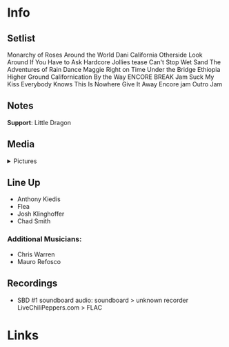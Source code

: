 # Info

## Setlist

Monarchy of Roses
Around the World
Dani California
Otherside
Look Around
If You Have to Ask
Hardcore Jollies tease
Can't Stop
Wet Sand
The Adventures of Rain Dance Maggie
Right on Time
Under the Bridge
Ethiopia
Higher Ground
Californication
By the Way
ENCORE BREAK
Jam
Suck My Kiss
Everybody Knows This Is Nowhere
Give It Away
Encore jam
Outro Jam

## Notes

**Support**: Little Dragon

## Media 

<details>
  <summary>Pictures</summary>
  <!--<img alt="Setlist" title="Setlist" src="_.jpg" height="200" />
  <img alt="Flyer" title="Flyer" src="_.jpg" height="200" />-->
</details>

## Line Up

* Anthony Kiedis
* Flea
* Josh Klinghoffer
* Chad Smith

### Additional Musicians:

* Chris Warren  
* Mauro Refosco

## Recordings

* SBD #1 soundboard audio: soundboard > unknown recorder LiveChiliPeppers.com > FLAC

# Links